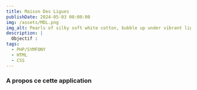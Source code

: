 ```yaml
---
title: Maison Des Ligues
publishDate: 2024-05-03 00:00:00
img: /assets/MDL.png
img_alt: Pearls of silky soft white cotton, bubble up under vibrant lighting
description: |
  Objectif : 
tags:
  - PHP/SYMFONY
  - HTML
  - CSS
---
```


### A propos ce cette application